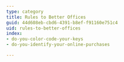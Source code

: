 ```yaml
---
type: category
title: Rules to Better Offices
guid: 44d608eb-cbd6-4391-b8ef-f91160e751c4
uid: rules-to-better-offices
index:
- do-you-color-code-your-keys
- do-you-identify-your-online-purchases

---
```



